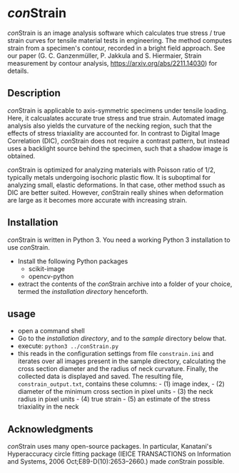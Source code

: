 # *con*Strain
*con*Strain is an image analysis software which calculates true stress / true strain curves for tensile material tests in engineering. The method computes strain from a specimen's contour, recorded in a bright field approach. See our paper (G. C. Ganzenmüller, P. Jakkula and S. Hiermaier, Strain measurement by contour analysis, https://arxiv.org/abs/2211.14030) for details.

## Description
*con*Strain is applicable to axis-symmetric specimens under tensile loading. Here, it calcualates accurate true stress and true strain. Automated image analysis also yields the curvature of the necking region, such that the effects of stress triaxiality are accounted for. In contrast to Digital Image Correlation (DIC), *con*Strain does not require a contrast pattern, but instead uses a backlight source behind the specimen, such that a shadow image is obtained.

*con*Strain is optimized for analyzing materials with Poisson ratio of 1/2, typically metals undergoing isochoric plastic flow.  It is suboptimal for analyzing small, elastic deformations. In that case, other method ssuch as DIC are better suited. However, *con*Strain really shines when deformation are large as it becomes more accurate with increasing strain.

## Installation
*con*Strain is written in Python 3. You need a working Python 3 installation to use *con*Strain.
- Install the following Python packages
    - scikit-image
    - opencv-python
- extract the contents of the *con*Strain archive into a folder of your choice, termed the *installation directory* henceforth.

## usage
- open a command shell
- Go to the *installation directory*, and to the *sample* directory below that.
- execute:
    `python3 ../conStrain.py`
- this reads in the configuration settings from file `constrain.ini` and iterates over all images present in the sample directory, calculating the cross section diameter and the radius of neck curvature. Finally, the collected data is displayed and saved. The resulting file, `constrain_output.txt`, contains these columns:
        - (1) image index,
        - (2) diameter of the minimum cross section in pixel units
        - (3) the neck radius in pixel units
        - (4) true strain
        - (5) an estimate of the stress triaxiality in the neck
              
## Acknowledgments
*con*Strain uses many open-source packages. In particular, Kanatani's Hyperaccuracy circle fitting package (IEICE TRANSACTIONS on Information and Systems, 2006 Oct;E89-D(10):2653–2660.) made *con*Strain possible.
    





